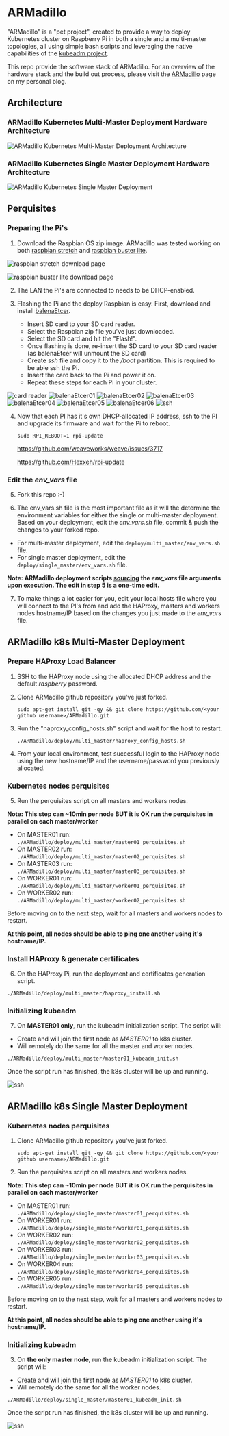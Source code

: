 # ARMadillo

"ARMadillo" is a "pet project", created to provide a way to deploy Kubernetes cluster on Raspberry Pi in both a single and a multi-master topologies, all using simple bash scripts and leveraging the native capabilities of the [kubeadm project](https://kubernetes.io/docs/reference/setup-tools/kubeadm/kubeadm/).

This repo provide the software stack of ARMadillo. For an overview of the hardware stack and the build out process, please visit the [ARMadillo](http://thewalkingdevs.io/tag/armadillo/) page on my personal blog.

## Architecture
### ARMadillo Kubernetes Multi-Master Deployment Hardware Architecture
![ARMadillo Kubernetes Multi-Master Deployment Architecture](img/architecture/multi_master_logical.png)

### ARMadillo Kubernetes Single Master Deployment Hardware Architecture
![ARMadillo Kubernetes Single Master Deployment](img/architecture/single_master_logical.png)

## Perquisites
### Preparing the Pi's

1. Download the Raspbian OS zip image. ARMadillo was tested working on both [raspbian stretch](https://downloads.raspberrypi.org/raspbian/images/raspbian-2019-04-09/) and [raspbian buster lite](https://www.raspberrypi.org/downloads/raspbian/).

![raspbian stretch download page](img/raspbian/stretch.png)

![raspbian buster lite download page](img/raspbian/buster.png)

2. The LAN the Pi's are connected to needs to be DHCP-enabled. 

3. Flashing the Pi and the deploy Raspbian is easy. First, download and install [balenaEtcer](https://www.balena.io/etcher/?ref=etcher_footer).
    -   Insert SD card to your SD card reader.
    -   Select the Raspbian zip file you've just downloaded.
    -   Select the SD card and hit the "Flash!".
    -   Once flashing is done, re-insert the SD card to your SD card reader (as balenaEtcer will unmount the SD card)
    -   Create *ssh* file and copy it to the */boot* partition. This is required to be able ssh the Pi. 
    -   Insert the card back to the Pi and power it on.
    -   Repeat these steps for each Pi in your cluster.  

![card reader](img/balenaEtcer/reader.jpg)
![balenaEtcer01](img/balenaEtcer/01.png)
![balenaEtcer02](img/balenaEtcer/02.png)
![balenaEtcer03](img/balenaEtcer/03.png)
![balenaEtcer04](img/balenaEtcer/04.png)
![balenaEtcer05](img/balenaEtcer/05.png)
![balenaEtcer06](img/balenaEtcer/06.png)
![ssh](img/balenaEtcer/ssh.png)

4. Now that each PI has it's own DHCP-allocated IP address, ssh to the PI and upgrade its firmware and wait for the Pi to reboot.

    ```sudo RPI_REBOOT=1 rpi-update```

	<https://github.com/weaveworks/weave/issues/3717>
    
	<https://github.com/Hexxeh/rpi-update>

### Edit the *env_vars* file

5. Fork this repo :-)

6. The env_vars.sh file is the most important file as it will the determine the environment variables for either the single or multi-master deployment. Based on your deployment, edit the *env_vars.sh* file, commit & push the changes to your forked repo.

* For multi-master deployment, edit the ```deploy/multi_master/env_vars.sh``` file.
* For single master deployment, edit the ```deploy/single_master/env_vars.sh``` file.

**Note: ARMadillo deployment scripts [sourcing](https://linuxize.com/post/bash-source-command/) the _env_vars_ file arguments upon execution. The edit in step 5 is a one-time edit.**

7. To make things a lot easier for you, edit your local hosts file where you will connect to the PI's from and add the HAProxy, masters and workers nodes hostname/IP based on the changes you just made to the *env_vars* file. 

## ARMadillo k8s Multi-Master Deployment
### Prepare HAProxy Load Balancer

1. SSH to the HAProxy node using the allocated DHCP address and the default *raspberry* password.

2. Clone ARMadillo github repository you've just forked.

	```sudo apt-get install git -qy && git clone https://github.com/<your github username>/ARMadillo.git```

3. Run the "haproxy_config_hosts.sh" script and wait for the host to restart.

	```./ARMadillo/deploy/multi_master/haproxy_config_hosts.sh```

4. From your local environment, test successful login to the HAProxy node using the new hostname/IP and the username/password you previously allocated.

### Kubernetes nodes perquisites

5. Run the perquisites script on all masters and workers nodes.

**Note: This step can ~10min per node BUT it is OK run the perquisites in parallel on each master/worker**

* On MASTER01 run: ```./ARMadillo/deploy/multi_master/master01_perquisites.sh```<br/>
* On MASTER02 run: ```./ARMadillo/deploy/multi_master/master02_perquisites.sh```<br/>
* On MASTER03 run: ```./ARMadillo/deploy/multi_master/master03_perquisites.sh```<br/>
* On WORKER01 run: ```./ARMadillo/deploy/multi_master/worker01_perquisites.sh```<br/>
* On WORKER02 run: ```./ARMadillo/deploy/multi_master/worker02_perquisites.sh```

Before moving on to the next step, wait for all masters and workers nodes to restart. 

**At this point, all nodes should be able to ping one another using it's hostname/IP.**

### Install HAProxy & generate certificates

6. On the HAProxy Pi, run the deployment and certificates generation script.

```./ARMadillo/deploy/multi_master/haproxy_install.sh```

### Initializing kubeadm

7. On **MASTER01 only**, run the kubeadm initialization script. The script will:

* Create and will join the first node as *MASTER01* to k8s cluster.
* Will remotely do the same for all the master and worker nodes. 

```./ARMadillo/deploy/multi_master/master01_kubeadm_init.sh```

Once the script run has finished, the k8s cluster will be up and running.

![ssh](img/kubeadm/multi_master_ready.png)

## ARMadillo k8s Single Master Deployment
### Kubernetes nodes perquisites

1. Clone ARMadillo github repository you've just forked.

	```sudo apt-get install git -qy && git clone https://github.com/<your github username>/ARMadillo.git```

2. Run the perquisites script on all masters and workers nodes.

**Note: This step can ~10min per node BUT it is OK run the perquisites in parallel on each master/worker**

* On MASTER01 run: ```./ARMadillo/deploy/single_master/master01_perquisites.sh```<br/>
* On WORKER01 run: ```./ARMadillo/deploy/single_master/worker01_perquisites.sh```<br/>
* On WORKER02 run: ```./ARMadillo/deploy/single_master/worker02_perquisites.sh```<br/>
* On WORKER03 run: ```./ARMadillo/deploy/single_master/worker03_perquisites.sh```<br/>
* On WORKER04 run: ```./ARMadillo/deploy/single_master/worker04_perquisites.sh```<br/>
* On WORKER05 run: ```./ARMadillo/deploy/single_master/worker05_perquisites.sh```

Before moving on to the next step, wait for all masters and workers nodes to restart. 

**At this point, all nodes should be able to ping one another using it's hostname/IP.**

### Initializing kubeadm

3. On **the only master node**, run the kubeadm initialization script. The script will:

* Create and will join the first node as *MASTER01* to k8s cluster.
* Will remotely do the same for all the worker nodes. 

```./ARMadillo/deploy/single_master/master01_kubeadm_init.sh```

Once the script run has finished, the k8s cluster will be up and running.

![ssh](img/kubeadm/single_master_ready.png)
